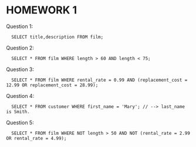 # HOMEWORK 1

Question 1: 
```
  SELECT title,description FROM film;
```
Question 2:
```
  SELECT * FROM film WHERE length > 60 AND length < 75;
```
Question 3:
```
  SELECT * FROM film WHERE rental_rate = 0.99 AND (replacement_cost = 12.99 OR replacement_cost = 28.99);
```
Question 4:
```
  SELECT * FROM customer WHERE first_name = 'Mary'; // --> last_name is Smith.
```
Question 5:
```
  SELECT * FROM film WHERE NOT length > 50 AND NOT (rental_rate = 2.99 OR rental_rate = 4.99);
```
